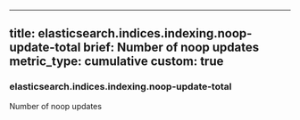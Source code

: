 
---
title: elasticsearch.indices.indexing.noop-update-total
brief: Number of noop updates
metric_type: cumulative
custom: true
---
### elasticsearch.indices.indexing.noop-update-total

Number of noop updates
